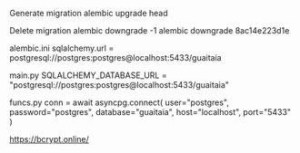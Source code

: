 Generate migration
alembic upgrade head

Delete migration
alembic downgrade -1
alembic downgrade 8ac14e223d1e


alembic.ini
sqlalchemy.url = postgresql://postgres:postgres@localhost:5433/guaitaia

main.py
SQLALCHEMY_DATABASE_URL = "postgresql://postgres:postgres@localhost:5433/guaitaia"

funcs.py
conn = await asyncpg.connect(
    user="postgres",
    password="postgres",
    database="guaitaia",
    host="localhost",
    port="5433"
)

https://bcrypt.online/